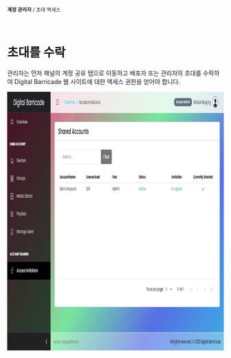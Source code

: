 <small><b>계정 관리자</b> / 초대 액세스</small>

<br />
<h1>초대를 수락</h1>
<div class="description">
    <p>
        관리자는 먼저 패널의 계정 공유 탭으로 이동하고 배포자 또는 관리자의 초대를 수락하여 Digital Barricade 웹 사이트에 대한 액세스 권한을 얻어야 합니다.
    </p>
    <img src="/images/accShareAdmin.png" alt="device_group" width="100%" height="600">
</div>